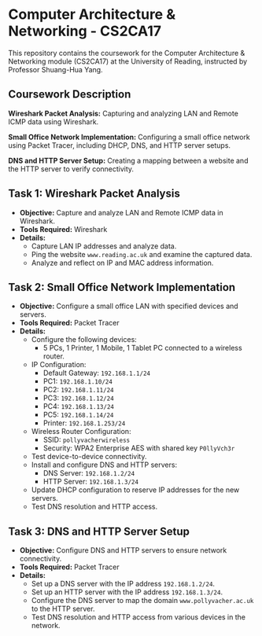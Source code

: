 # Computer Architecture & Networking - CS2CA17

This repository contains the coursework for the Computer Architecture & Networking module (CS2CA17) at the University of Reading, instructed by Professor Shuang-Hua Yang.

## Coursework Description
**Wireshark Packet Analysis:** Capturing and analyzing LAN and Remote ICMP data using Wireshark.

**Small Office Network Implementation:** Configuring a small office network using Packet Tracer, including DHCP, DNS, and HTTP server setups.

**DNS and HTTP Server Setup:** Creating a mapping between a website and the HTTP server to verify connectivity.

## Task 1: Wireshark Packet Analysis

- **Objective:** Capture and analyze LAN and Remote ICMP data in Wireshark.
- **Tools Required:** Wireshark
- **Details:**
  - Capture LAN IP addresses and analyze data.
  - Ping the website `www.reading.ac.uk` and examine the captured data.
  - Analyze and reflect on IP and MAC address information.

## Task 2: Small Office Network Implementation

- **Objective:** Configure a small office LAN with specified devices and servers.
- **Tools Required:** Packet Tracer
- **Details:**
  - Configure the following devices:
    - 5 PCs, 1 Printer, 1 Mobile, 1 Tablet PC connected to a wireless router.
  - IP Configuration:
    - Default Gateway: `192.168.1.1/24`
    - PC1: `192.168.1.10/24`
    - PC2: `192.168.1.11/24`
    - PC3: `192.168.1.12/24`
    - PC4: `192.168.1.13/24`
    - PC5: `192.168.1.14/24`
    - Printer: `192.168.1.253/24`
  - Wireless Router Configuration:
    - SSID: `pollyvacherwireless`
    - Security: WPA2 Enterprise AES with shared key `P0llyVch3r`
  - Test device-to-device connectivity.
  - Install and configure DNS and HTTP servers:
    - DNS Server: `192.168.1.2/24`
    - HTTP Server: `192.168.1.3/24`
  - Update DHCP configuration to reserve IP addresses for the new servers.
  - Test DNS resolution and HTTP access.

## Task 3: DNS and HTTP Server Setup

- **Objective:** Configure DNS and HTTP servers to ensure network connectivity.
- **Tools Required:** Packet Tracer
- **Details:**
  - Set up a DNS server with the IP address `192.168.1.2/24`.
  - Set up an HTTP server with the IP address `192.168.1.3/24`.
  - Configure the DNS server to map the domain `www.pollyvacher.ac.uk` to the HTTP server.
  - Test DNS resolution and HTTP access from various devices in the network.


